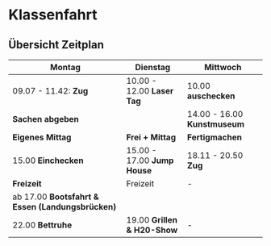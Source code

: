 # Klassenfahrt

## Übersicht Zeitplan

| Montag | Dienstag | Mittwoch |
|--------|---------|----------|
| 09.07 - 11.42: **Zug** | 10.00 - 12.00 **Laser Tag** | 10.00 **auschecken** |
| **Sachen abgeben** |  | 14.00 - 16.00 **Kunstmuseum** |
| **Eigenes Mittag** | **Frei + Mittag** | **Fertigmachen** |
| 15.00 **Einchecken** | 15.00 - 17.00 **Jump House** | 18.11 - 20.50 **Zug** |
| **Freizeit** | Freizeit | - |
| ab 17.00 **Bootsfahrt & Essen (Landungsbrücken)** |  |
| 22.00 **Bettruhe** | 19.00 **Grillen & H20-Show** | - |
